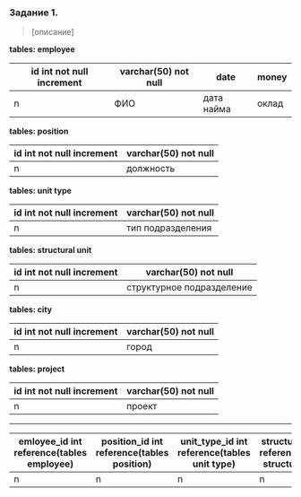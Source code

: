 ### Задание 1.

> [описание]


**tables: employee** 

| id int not null increment | varchar(50) not null | date       | money |
| ------------------------- | -------------------- | ---------- |------|
| n                         | ФИО                  | дата найма |оклад |


**tables: position**

| id int not null increment | varchar(50) not null |
| ------------------------- | -------------------- |
| n                         | должность            |

**tables: unit type**

| id int not null increment | varchar(50) not null |
| --------------------- | ------------------- |
| n                     | тип подразделения   |


**tables: structural unit**

| id int not null increment | varchar(50) not null |
| --------------------- | ------------------- |
| n                     | структурное подразделение   |

**tables: city**

| id int not null increment | varchar(50) not null |
| --------------------- | ------------------- |
| n                     | город   |


**tables: project**

| id int not null increment | varchar(50) not null |
| --------------------- | ------------------- |
| n                     | проект  |


---

|emloyee_id int reference(tables employee)|position_id int reference(tables position)|unit_type_id int reference(tables unit type)|structural_id int reference(tables structural unit)|city_id int reference(tables city)|project_id int reference(tables projects)|
|--|--|--|--|--|--|
|n|n|n|n|n|n|
